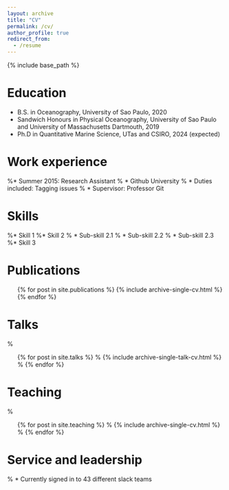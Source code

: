 ```yaml
---
layout: archive
title: "CV"
permalink: /cv/
author_profile: true
redirect_from:
  - /resume
---
```


{% include base_path %}

Education
======
* B.S. in Oceanography, University of Sao Paulo, 2020
* Sandwich Honours in Physical Oceanography, University of Sao Paulo and University of Massachusetts Dartmouth, 2019
* Ph.D in Quantitative Marine Science, UTas and CSIRO, 2024 (expected)

Work experience
======
%* Summer 2015: Research Assistant
%  * Github University
%  * Duties included: Tagging issues
%  * Supervisor: Professor Git
  
Skills
======
%* Skill 1
%* Skill 2
%  * Sub-skill 2.1
%  * Sub-skill 2.2
%  * Sub-skill 2.3
%* Skill 3

Publications
======
  <ul>{% for post in site.publications %}
    {% include archive-single-cv.html %}
  {% endfor %}</ul>
  
Talks
======
 % <ul>{% for post in site.talks %}
 %   {% include archive-single-talk-cv.html %}
 % {% endfor %}</ul>
  
Teaching
======
 % <ul>{% for post in site.teaching %}
 %   {% include archive-single-cv.html %}
 % {% endfor %}</ul>
  
Service and leadership
======
% * Currently signed in to 43 different slack teams
